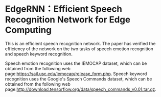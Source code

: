 # EdgeRNN：Efficient Speech Recognition Network for Edge Computing

This is an efficient speech recognition network. The paper has verified the efficiency of the network on the two tasks of speech emotion recognition and speech keyword recognition.

Speech emotion recognition uses the IEMOCAP dataset, which can be obtained from the following web page:https://sail.usc.edu/iemocap/release_form.php.
Speech keyword recognition uses the Google's Speech Commands dataset, which can be obtained from the following web page:http://download.tensorflow.org/data/speech_commands_v0.01.tar.gz.
